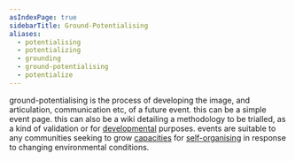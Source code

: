 ```yaml
---
asIndexPage: true
sidebarTitle: Ground-Potentialising
aliases:
  - potentialising
  - potentializing
  - grounding
  - ground-potentialising
  - potentialize
---
```


ground-potentialising is the process of developing the image, and articulation, communication etc, of a future event. this can be a simple event page. this can also be a wiki detailing a methodology to be trialled, as a kind of validation or for [developmental](developmental) purposes. events are suitable to any communities seeking to grow [capacities](capacities) for [self-organising](self-organising) in response to changing environmental conditions.